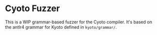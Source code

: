 # Cyoto Fuzzer

This is a WIP grammar-based fuzzer for the Cyoto compiler. It's based on the antlr4 grammar for Kyoto defined in `kyoto/grammar/`.